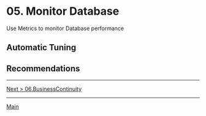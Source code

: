 # 05. Monitor Database 

Use Metrics to monitor Database performance

## Automatic Tuning

## Recommendations

---
[Next > 06.BusinessContinuity](05.BusinessContinuity.md)

---
[Main](https://github.com/xlegend1024/az-sqldb-hol)